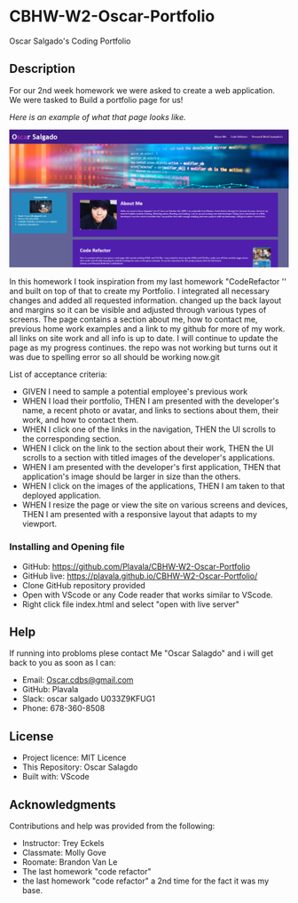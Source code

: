 # CBHW-W2-Oscar-Portfolio
Oscar Salgado's Coding Portfolio

## Description
For our 2nd week homework we were asked to create a web application. We were tasked to Build a portfolio page for us!

*Here is an example of what that page looks like.*

![*This page includes a navigation bar, a header image, and info box's such as about me and past examples*](./Assets/Images/example.png)

In this homework I took inspiration from my last homework "CodeRefactor '' and built on top of that to create my Portfolio. I integrated all necessary changes and added all requested information. changed up the back layout and margins so it can be visible and adjusted through various types of screens. The page contains a section about me, how to contact me, previous home work examples and a link to my github for more of my work. all links on site work and all info is up to date. I will continue to update the page as my progress continues. the repo was not working but turns out it was due to spelling error so all should be working now.git 

List of acceptance criteria:
- GIVEN I need to sample a potential employee's previous work
- WHEN I load their portfolio,
THEN I am presented with the developer's name, a recent photo or avatar, and links to sections about them, their work, and how to contact them.
- WHEN I click one of the links in the navigation,
THEN the UI scrolls to the corresponding section.
- WHEN I click on the link to the section about their work,
THEN the UI scrolls to a section with titled images of the developer's applications.
- WHEN I am presented with the developer's first application,
THEN that application's image should be larger in size than the others.
- WHEN I click on the images of the applications,
THEN I am taken to that deployed application.
- WHEN I resize the page or view the site on various screens and devices,
THEN I am presented with a responsive layout that adapts to my viewport.

### Installing and Opening file

- GitHub: https://github.com/Plavala/CBHW-W2-Oscar-Portfolio
- GitHub live:  https://plavala.github.io/CBHW-W2-Oscar-Portfolio/
- Clone GitHub repository provided
- Open with VScode or any Code reader that works similar to VScode.
- Right click file index.html and select "open with live server"

## Help
If running into probloms plese contact Me "Oscar Salagdo" and i will get back to you as soon as I can:
- Email: Oscar.cdbs@gmail.com
- GitHub: Plavala
- Slack: oscar salgado U033Z9KFUG1
- Phone: 678-360-8508

## License
- Project licence: MIT Licence
- This Repository: Oscar Salagdo
- Built with: VScode

## Acknowledgments
Contributions and help was provided from the following:
- Instructor: Trey Eckels
- Classmate: Molly Gove
- Roomate: Brandon Van Le
- The last homework "code refactor" 
- the last homework "code refactor" a 2nd time for the fact it was my base.
